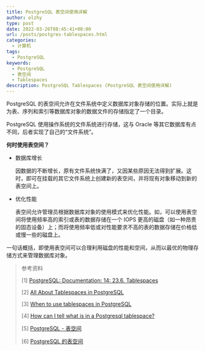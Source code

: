 ```yaml
---
title: PostgreSQL 表空间使用详解
author: olzhy
type: post
date: 2022-03-26T08:45:41+08:00
url: /posts/postgres-tablespaces.html
categories:
  - 计算机
tags:
  - PostgreSQL
keywords:
  - PostgreSQL
  - 表空间
  - Tablespaces
description: PostgreSQL Tablespaces (PostgreSQL 表空间使用详解)
---
```


PostgreSQL 的表空间允许在文件系统中定义数据库对象存储的位置。实际上就是为表、序列和索引等数据库对象的数据文件的存储指定了一个目录。

PostgreSQL 使用操作系统的文件系统进行存储，这与 Oracle 等其它数据库有点不同，后者实现了自己的“文件系统”。

**何时使用表空间？**

- 数据库增长

  因数据的不断增长，原有文件系统快满了，又因某些原因无法得到扩展。这时，即可在挂载的其它文件系统上创建新的表空间，并将现有对象移动到新的表空间上。

- 优化性能

  表空间允许管理员根据数据库对象的使用模式来优化性能。如，可以使用表空间将使用频率高的索引或表的数据存储在一个 IOPS 更高的磁盘（如一种昂贵的固态设备）上；而将使用频率低或对性能要求不高的表的数据存储在价格低或慢一些的磁盘上。

一句话概括，即使用表空间可以合理利用磁盘的性能和空间，从而以最优的物理存储方式来管理数据库对象。

> 参考资料
>
> \[1\] [PostgreSQL: Documentation: 14: 23.6. Tablespaces](https://www.postgresql.org/docs/14/manage-ag-tablespaces.html)
>
> \[2\] [All About Tablespaces in PostgreSQL](https://pgdash.io/blog/tablespaces-postgres.html)
>
> \[3\] [When to use tablespaces in PostgreSQL](https://www.cybertec-postgresql.com/en/when-to-use-tablespaces-in-postgresql/)
>
> \[4\] [How can I tell what is in a Postgresql tablespace?](https://stackoverflow.com/questions/4970966/how-can-i-tell-what-is-in-a-postgresql-tablespace)
>
> \[5\] [PostgreSQL - 表空间](https://www.cnblogs.com/yanshw/p/11351136.html)
>
> \[6\] [PostgreSQL 的表空间](https://www.cnblogs.com/lottu/p/9239535.html)
